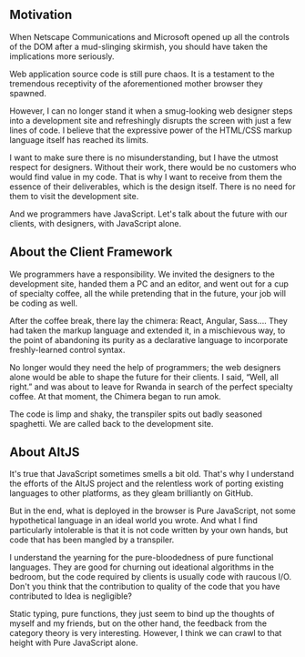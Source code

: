 ## Motivation

When Netscape Communications and Microsoft opened up all the controls of the DOM after a mud-slinging skirmish, you should have taken the implications more seriously.

Web application source code is still pure chaos. It is a testament to the tremendous receptivity of the aforementioned mother browser they spawned.

However, I can no longer stand it when a smug-looking web designer steps into a development site and refreshingly disrupts the screen with just a few lines of code. I believe that the expressive power of the HTML/CSS markup language itself has reached its limits.

I want to make sure there is no misunderstanding, but I have the utmost respect for designers. Without their work, there would be no customers who would find value in my code. That is why I want to receive from them the essence of their deliverables, which is the design itself. There is no need for them to visit the development site.

And we programmers have JavaScript. Let's talk about the future with our clients, with designers, with JavaScript alone.

## About the Client Framework

We programmers have a responsibility. We invited the designers to the development site, handed them a PC and an editor, and went out for a cup of specialty coffee, all the while pretending that in the future, your job will be coding as well.

After the coffee break, there lay the chimera: React, Angular, Sass.... They had taken the markup language and extended it, in a mischievous way, to the point of abandoning its purity as a declarative language to incorporate freshly-learned control syntax.

No longer would they need the help of programmers; the web designers alone would be able to shape the future for their clients. I said, “Well, all right.” and was about to leave for Rwanda in search of the perfect specialty coffee. At that moment, the Chimera began to run amok.

The code is limp and shaky, the transpiler spits out badly seasoned spaghetti. We are called back to the development site.

## About AltJS

It's true that JavaScript sometimes smells a bit old. That's why I understand the efforts of the AltJS project and the relentless work of porting existing languages to other platforms, as they gleam brilliantly on GitHub.

But in the end, what is deployed in the browser is Pure JavaScript, not some hypothetical language in an ideal world you wrote. And what I find particularly intolerable is that it is not code written by your own hands, but code that has been mangled by a transpiler.

I understand the yearning for the pure-bloodedness of pure functional languages. They are good for churning out ideational algorithms in the bedroom, but the code required by clients is usually code with raucous I/O. Don't you think that the contribution to quality of the code that you have contributed to Idea is negligible?

Static typing, pure functions, they just seem to bind up the thoughts of myself and my friends, but on the other hand, the feedback from the category theory is very interesting. However, I think we can crawl to that height with Pure JavaScript alone.
